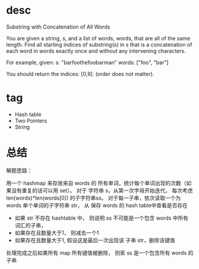 # desc

Substring with Concatenation of All Words

You are given a string, s, and a list of words, words, that are all of the same length. Find all starting indices of 
substring(s) in s that is a concatenation of each word in words exactly once and without any intervening characters.

For example, given:
s: "barfoothefoobarman"
words: ["foo", "bar"]

You should return the indices: [0,9].
(order does not matter).

# tag

* Hash table
* Two Pointers
* String

# 总结

解题思路：

用一个 hashmap 来存放来自 words 的 所有单词，统计每个单词出现的次数（如果没有重复的话可以用 set）。 
对于 字符串 s，从第一次字母开始迭代， 每次考虑 len(words)*len(words[0]) 的子字符串ss。
对于每一子串，依次读取一个为 words 单个单词的子字符串 str， 从 保存 words 的  hash table中查看是否存在

* 如果 str 不存在 hashtable 中， 则说明 ss 不可能是一个包含 words 中所有词汇的子串，
* 如果存在且数量大于1， 则减去一个1
* 如果存在且数量大于1, 假设这是最后一次出现该 子串 str，删除该键值
 
处理完成之后如果所有 map 所有键值被删除， 则索 ss 是一个包含所有 words 的子串

